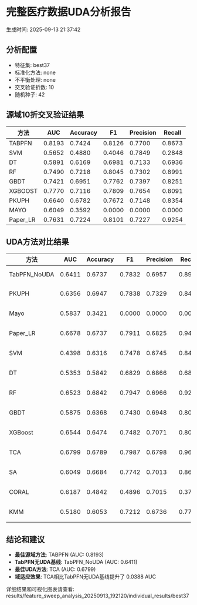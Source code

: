 # 完整医疗数据UDA分析报告

生成时间: 2025-09-13 21:37:42

## 分析配置

- 特征集: best37
- 标准化方法: none
- 不平衡处理: none
- 交叉验证折数: 10
- 随机种子: 42

## 源域10折交叉验证结果

| 方法 | AUC | Accuracy | F1 | Precision | Recall |
|------|-----|----------|----|-----------| -------|
| TABPFN | 0.8193 | 0.7424 | 0.8126 | 0.7700 | 0.8673 |
| SVM | 0.5652 | 0.4880 | 0.4046 | 0.7849 | 0.2848 |
| DT | 0.5891 | 0.6169 | 0.6981 | 0.7133 | 0.6936 |
| RF | 0.7490 | 0.7218 | 0.8045 | 0.7302 | 0.8991 |
| GBDT | 0.7421 | 0.6951 | 0.7762 | 0.7397 | 0.8251 |
| XGBOOST | 0.7770 | 0.7116 | 0.7809 | 0.7654 | 0.8091 |
| PKUPH | 0.6640 | 0.6782 | 0.7672 | 0.7148 | 0.8354 |
| MAYO | 0.6049 | 0.3592 | 0.0000 | 0.0000 | 0.0000 |
| Paper_LR | 0.7631 | 0.7224 | 0.8101 | 0.7227 | 0.9254 |

## UDA方法对比结果

| 方法 | AUC | Accuracy | F1 | Precision | Recall | 类型 |
|------|-----|----------|----|-----------| -------|------|
| TabPFN_NoUDA | 0.6411 | 0.6737 | 0.7832 | 0.6957 | 0.8960 | TabPFN基线 |
| PKUPH | 0.6356 | 0.6947 | 0.7838 | 0.7329 | 0.8474 | 传统基线 |
| Mayo | 0.5837 | 0.3421 | 0.0000 | 0.0000 | 0.0000 | 传统基线 |
| Paper_LR | 0.6678 | 0.6737 | 0.7911 | 0.6825 | 0.9429 | 传统基线 |
| SVM | 0.4398 | 0.6316 | 0.7478 | 0.6745 | 0.8474 | 机器学习基线 |
| DT | 0.5353 | 0.5842 | 0.6829 | 0.6866 | 0.6872 | 机器学习基线 |
| RF | 0.6523 | 0.6842 | 0.7947 | 0.6966 | 0.9276 | 机器学习基线 |
| GBDT | 0.5875 | 0.6368 | 0.7430 | 0.6948 | 0.8077 | 机器学习基线 |
| XGBoost | 0.6544 | 0.6474 | 0.7482 | 0.7071 | 0.8000 | 机器学习基线 |
| TCA | 0.6799 | 0.6789 | 0.7987 | 0.6798 | 0.9680 | UDA方法 |
| SA | 0.6049 | 0.6684 | 0.7742 | 0.7013 | 0.8640 | UDA方法 |
| CORAL | 0.6187 | 0.4842 | 0.4896 | 0.7015 | 0.3760 | UDA方法 |
| KMM | 0.5180 | 0.6053 | 0.7212 | 0.6736 | 0.7760 | UDA方法 |

## 结论和建议

- **最佳源域方法**: TABPFN (AUC: 0.8193)
- **TabPFN无UDA基线**: TabPFN_NoUDA (AUC: 0.6411)
- **最佳UDA方法**: TCA (AUC: 0.6799)
- **域适应效果**: TCA相比TabPFN无UDA基线提升了 0.0388 AUC

详细结果和可视化图表请查看: results/feature_sweep_analysis_20250913_192120/individual_results/best37